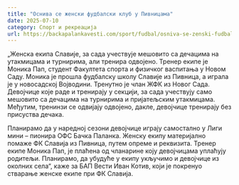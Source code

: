 ```yaml
---
title: "Оснива се женски фудбалски клуб у Пивницама"
date: 2025-07-10
category: Спорт и рекреација
url: https://backapalankavesti.com/sport/fudbal/osniva-se-zenski-fudbalski-klub-u-pivnicama/
---
```


„Женска екипа Славије, за сада учествује мешовито са дечацима на утакмицама и турнирима, али тренира одвојено. Тренер екипе је Моника Пап, студент Факултета спорта и физичког васпитања у Новом Саду. Моника је прошла фудбалску школу Славије из Пивница, а играла је у новосадској Војводини. Тренутно је члан ЖФК из Новог Сада. Девојчице које раде и тренирају у секцији, за сада учествују само мешовито са дечацима на турнирима и пријатељским утакмицама. Међутим, тренинзи се одвијају одвојено, дакле, девојчице тренирају без присуства дечака.

Планирамо да у наредној сезони девојчице играју самостално у Лиги мини – пионира ОФС Бачка Паланка. Женску екипу материјално помаже ФК Славија из Пивница, путем опреме и реквизита. Тренер екипе Моника Пап, је плаћена од чланарине коју девојчицама уплаћују родитељи. Планирамо, да убудуће у екипу укључимо и девојчице из околних села“, каже за БАП Вести Иван Котив, који је покренуо стварање женске екипе при ФК Славија.
